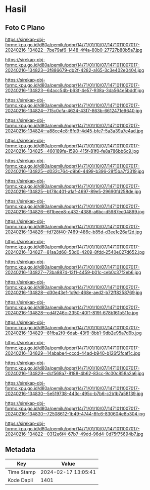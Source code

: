 # Hasil

## Foto C Plano

https://sirekap-obj-formc.kpu.go.id/d80a/pemilu/pdpr/14/71/01/10/07/1471011007017-20240216-134822--7be79af6-1448-4f4a-80b0-27727b80b5a7.jpg

https://sirekap-obj-formc.kpu.go.id/d80a/pemilu/pdpr/14/71/01/10/07/1471011007017-20240216-134823--3f886679-db2f-4282-a165-3c3e402e0404.jpg

https://sirekap-obj-formc.kpu.go.id/d80a/pemilu/pdpr/14/71/01/10/07/1471011007017-20240216-134823--64acc54b-b63f-4e57-938a-3da564e5bddf.jpg

https://sirekap-obj-formc.kpu.go.id/d80a/pemilu/pdpr/14/71/01/10/07/1471011007017-20240216-134824--715c0cfa-4624-43f7-863b-6612471e9640.jpg

https://sirekap-obj-formc.kpu.go.id/d80a/pemilu/pdpr/14/71/01/10/07/1471011007017-20240216-134824--a88cc4c8-6fd9-4d45-bfe7-5a3a39a7e4ad.jpg

https://sirekap-obj-formc.kpu.go.id/d80a/pemilu/pdpr/14/71/01/10/07/1471011007017-20240216-134825--460189fe-1598-415f-81f0-fe8a786bb6c9.jpg

https://sirekap-obj-formc.kpu.go.id/d80a/pemilu/pdpr/14/71/01/10/07/1471011007017-20240216-134825--d032c764-d9b6-4499-b396-28f5ba7f3319.jpg

https://sirekap-obj-formc.kpu.go.id/d80a/pemilu/pdpr/14/71/01/10/07/1471011007017-20240216-134825--b178c401-a1af-4697-89e5-29690fd258de.jpg

https://sirekap-obj-formc.kpu.go.id/d80a/pemilu/pdpr/14/71/01/10/07/1471011007017-20240216-134826--6f1beee8-c432-4388-a6bc-d5987ec04899.jpg

https://sirekap-obj-formc.kpu.go.id/d80a/pemilu/pdpr/14/71/01/10/07/1471011007017-20240216-134826--fd728f40-7469-486c-b85d-d3ee1c26af2d.jpg

https://sirekap-obj-formc.kpu.go.id/d80a/pemilu/pdpr/14/71/01/10/07/1471011007017-20240216-134827--81aa3d68-53d0-4209-8fdd-2540e027d652.jpg

https://sirekap-obj-formc.kpu.go.id/d80a/pemilu/pdpr/14/71/01/10/07/1471011007017-20240216-134827--73ba8874-13f1-4459-b01c-ceb0c37f2eb6.jpg

https://sirekap-obj-formc.kpu.go.id/d80a/pemilu/pdpr/14/71/01/10/07/1471011007017-20240216-134828--d30e43ef-1c9d-468e-aed2-b72ff8258769.jpg

https://sirekap-obj-formc.kpu.go.id/d80a/pemilu/pdpr/14/71/01/10/07/1471011007017-20240216-134828--cd4f246c-2350-40f1-819f-678b161b511e.jpg

https://sirekap-obj-formc.kpu.go.id/d80a/pemilu/pdpr/14/71/01/10/07/1471011007017-20240216-134829--81fba2f0-6dab-43f9-8bb1-9db2e95a7d9b.jpg

https://sirekap-obj-formc.kpu.go.id/d80a/pemilu/pdpr/14/71/01/10/07/1471011007017-20240216-134829--14ababe4-cccd-44ad-b940-b126f2fcaf1c.jpg

https://sirekap-obj-formc.kpu.go.id/d80a/pemilu/pdpr/14/71/01/10/07/1471011007017-20240216-134829--dcf568a7-8188-4b62-83cc-9c00c858a2a6.jpg

https://sirekap-obj-formc.kpu.go.id/d80a/pemilu/pdpr/14/71/01/10/07/1471011007017-20240216-134830--5e519738-443c-495c-b7b6-c2b1b7a58139.jpg

https://sirekap-obj-formc.kpu.go.id/d80a/pemilu/pdpr/14/71/01/10/07/1471011007017-20240216-134830--72508612-1b49-4744-8fc6-830604e8b304.jpg

https://sirekap-obj-formc.kpu.go.id/d80a/pemilu/pdpr/14/71/01/10/07/1471011007017-20240216-134822--0312e6f4-67b7-49dd-96d4-0d75f75694b7.jpg


## Metadata

| Key        | Value               |
| ---------- | ------------------- |
| Time Stamp | 2024-02-17 13:05:41 |
| Kode Dapil | 1401                |




